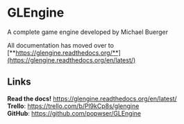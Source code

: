 # GLEngine

A complete game engine developed by Michael Buerger

All documentation has moved over to [**https://glengine.readthedocs.org/**](https://glengine.readthedocs.org/en/latest/)

## Links

**Read the docs!** <https://glengine.readthedocs.org/en/latest/>  
**Trello**: <https://trello.com/b/Pl9kCp8s/glengine>  
**GitHub**: <https://github.com/popwser/GLEngine>
